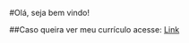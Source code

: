 #Olá, seja bem vindo!

##Caso queira ver meu currículo acesse: <a href="https://renanrider.github.io/cv/" target="_blank">Link</a>
